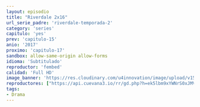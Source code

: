 ```yaml
---
layout: episodio
title: "Riverdale 2x16"
url_serie_padre: 'riverdale-temporada-2'
category: 'series'
capitulo: 'yes'
prev: 'capitulo-15'
anio: '2017'
proximo: 'capitulo-17'
sandbox: allow-same-origin allow-forms
idioma: 'Subtitulado'
reproductor: 'fembed'
calidad: 'Full HD'
image_banner: 'https://res.cloudinary.com/u4innovation/image/upload/v1565152608/maxresdefault-min_vy9nnj.jpg'
reproductores: ["https://api.cuevana3.io/rr/gd.php?h=ek5lbm9xYWNrS0xJMVp5b21KREk0dFBLbjVkaHhkRGdrOG1jbnBpUnhhS1ZscUNFZUsyNjNhaWFlNWlubE1hK3JLdWlnV2k0dE9EZXlHeDRxc0d5eWI2U3FadVkyUT09"]
tags:
- Drama
---
```











